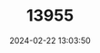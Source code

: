 ---
title: "13955"
category: "Mus callewaerti"
draft: false
date: 2024-02-22 13:03:50
languages:
  English: ["Callewaert's Mouse"]
---